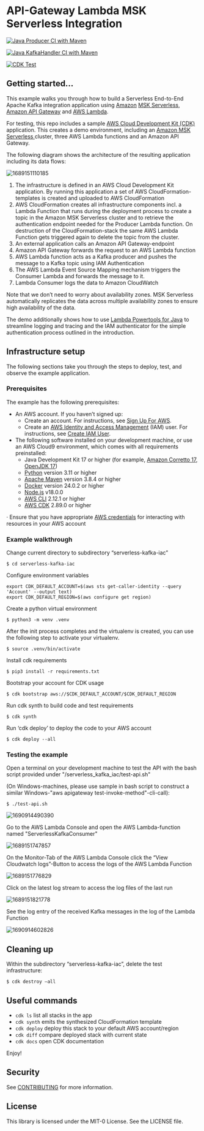 # API-Gateway Lambda MSK Serverless Integration

[![Java Producer CI with Maven](https://github.com/aws-samples/apigateway-lambda-msk-serverless-integration/actions/workflows/maven-producer.yml/badge.svg)](https://github.com/aws-samples/serverless-kafka-producer/actions/workflows/maven-producer.yml)

[![Java KafkaHandler CI with Maven](https://github.com/aws-samples/apigateway-lambda-msk-serverless-integration/actions/workflows/maven-handler.yml/badge.svg)](https://github.com/aws-samples/serverless-kafka-producer/actions/workflows/maven-handler.yml)

[![CDK Test](https://github.com/aws-samples/apigateway-lambda-msk-serverless-integration/actions/workflows/cdk-test.yml/badge.svg)](https://github.com/aws-samples/serverless-kafka-producer/actions/workflows/cdk-test.yml)

## Getting started...


This example walks you through how to build a Serverless End-to-End Apache Kafka integration application using [Amazon](https://docs.aws.amazon.com/msk/latest/developerguide/serverless.html) [MSK Serverless](https://docs.aws.amazon.com/msk/latest/developerguide/serverless.html), [Amazon API Gateway](https://aws.amazon.com/api-gateway/) and [AWS Lambda](https://aws.amazon.com/lambda/).

For testing, this repo includes a sample [AWS Cloud Development Kit (CDK)](https://docs.aws.amazon.com/cdk/v2/guide/home.html) application. This creates a demo environment, including an [Amazon MSK Serverless ](https://docs.aws.amazon.com/msk/latest/developerguide/serverless.html)cluster, three AWS Lambda functions and an Amazon API Gateway.

The following diagram shows the architecture of the resulting application including its data flows:

![1689151110185](image/README/1689151110185.png)

1. The infrastructure is defined in an AWS Cloud Development Kit application. By running this application a set of AWS CloudFormation-templates is created and uploaded to AWS CloudFormation
2. AWS CloudFormation creates all infrastructure components incl. a Lambda Function that runs during the deployment process to create a topic in the Amazon MSK Serverless cluster and to retrieve the authentication endpoint needed for the Producer Lambda function. On destruction of the CloudFormation-stack the same AWS Lambda Function gets triggered again to delete the topic from the cluster.
3. An external application calls an Amazon API Gateway-endpoint
4. Amazon API Gateway forwards the request to an AWS Lambda function
5. AWS Lambda function acts as a Kafka producer and pushes the message to a Kafka topic using IAM Authentication
6. The AWS Lambda Event Source Mapping mechanism triggers the Consumer Lambda and forwards the message to it.
7. Lambda Consumer logs the data to Amazon CloudWatch

Note that we don’t need to worry about availability zones. MSK Serverless automatically replicates the data across multiple availability zones to ensure high availability of the data.

The demo additionally shows how to use [Lambda Powertools for Java](https://awslabs.github.io/aws-lambda-powertools-java/) to streamline logging and tracing and the IAM authenticator for the simple authentication process outlined in the introduction.

## Infrastructure setup

The following sections take you through the steps to deploy, test, and observe the example application.

### Prerequisites

The example has the following prerequisites:

* An AWS account. If you haven’t signed up:
  * Create an account. For instructions, see [Sign Up For AWS](https://lakeformation.aworkshop.io/30-prerequisite/301-sign-up-aws.html).
  * Create an [AWS Identity and Access Management](http://aws.amazon.com/iam) (IAM) user. For instructions, see [Create IAM User](https://lakeformation.aworkshop.io/30-prerequisite/302-create-iam-account.html).
* The following software installed on your development machine, or use an AWS Cloud9 environment,
  which comes with all requirements preinstalled:
  * Java Development Kit 17 or higher (for example, [Amazon Corretto 17](https://docs.aws.amazon.com/corretto/index.html), [OpenJDK 17](https://openjdk.java.net/projects/jdk/17/))
  * [Python](https://www.python.org/) version 3.11 or higher
  * [Apache Maven](https://maven.apache.org/download.cgi) version 3.8.4 or higher
  * [Docker](https://docs.docker.com/get-docker/) version 24.0.2 or higher
  * [Node.js](https://nodejs.org/en/download/) v18.0.0
  * [AWS CLI](https://docs.aws.amazon.com/cli/latest/userguide/cli-chap-install.html) 2.12.1 or higher
  * [AWS CDK](https://docs.aws.amazon.com/cdk/v2/guide/getting_started.html) 2.89.0 or higher

·       Ensure that you have appropriate [AWS credentials](https://docs.aws.amazon.com/cli/latest/userguide/cli-configure-files.html) for interacting with resources in your AWS account

### Example walkthrough

Change current directory to subdirectory “serverless-kafka-iac”

```
$ cd serverless-kafka-iac
```

Configure environment variables

```
export CDK_DEFAULT_ACCOUNT=$(aws sts get-caller-identity --query 'Account' --output text)
export CDK_DEFAULT_REGION=$(aws configure get region)
```

Create a python virtual environment

```
$ python3 -m venv .venv
```

After the init process completes and the virtualenv is created, you can use the following
step to activate your virtualenv.

```
$ source .venv/bin/activate
```

Install cdk requirements

```
$ pip3 install -r requirements.txt
```

Bootstrap your account for CDK usage

```
$ cdk bootstrap aws://$CDK_DEFAULT_ACCOUNT/$CDK_DEFAULT_REGION
```

Run cdk synth to build code and test requirements

```
$ cdk synth
```

Run ‘cdk deploy’ to deploy the code to your AWS account

```
$ cdk deploy --all
```

### Testing the example

Open a terminal on your development machine to test the API with the bash script provided under "/serverless_kafka_iac/test-api.sh"

(On Windows-machines, please use sample in bash script to construct a similar Windows-"aws apigateway test-invoke-method"-cli-call):

```
$ ./test-api.sh
```

![1690914490390](image/README/1690914490390.png)

Go to the AWS Lambda Console and open the AWS Lambda-function named "ServerlessKafkaConsumer"

![1689151747857](image/README/1689151747857.png)

On the Monitor-Tab of the AWS Lambda Console click the “View Cloudwatch logs”-Button to access the logs of the AWS Lambda Function

![1689151776829](image/README/1689151776829.png)

Click on the latest log stream to access the log files of the last run

![1689151821778](image/README/1689151821778.png)

See the log entry of the received Kafka messages in the log of the Lambda Function

![1690914602826](image/README/1690914602826.png)

## Cleaning up

Within the subdirectory “serverless-kafka-iac”, delete the test infrastructure:

```
$ cdk destroy –all 
```

## Useful commands

* `cdk ls`          list all stacks in the app
* `cdk synth`       emits the synthesized CloudFormation template
* `cdk deploy`      deploy this stack to your default AWS account/region
* `cdk diff`        compare deployed stack with current state
* `cdk docs`        open CDK documentation

Enjoy!

## Security

See [CONTRIBUTING](CONTRIBUTING.md#security-issue-notifications) for more information.

## License

This library is licensed under the MIT-0 License. See the LICENSE file.
